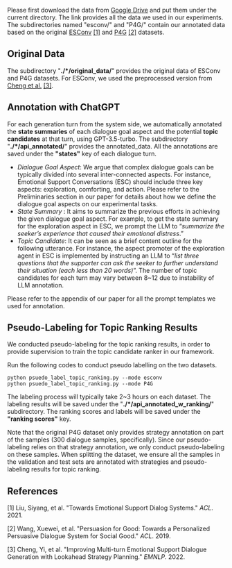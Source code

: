 
Please first download the data from [Google Drive](https://drive.google.com/drive/folders/13J9wmRqAuXSSC7PtGyclTfVouD4doLSq?usp=sharing) and put them under the current directory. The link provides all the data we used in our experiments. The subdirectories named "esconv/" and "P4G/" contain our annotated data based on the original [ESConv](https://huggingface.co/datasets/thu-coai/esconv/tree/main) [\[1\]](#jump1) and [P4G](https://github.com/ohyj1002/persuasionforgood/tree/master/data) [\[2\]](#jump2) datasets. 

## Original Data
The subdirectory "**./*/original_data/**" provides the original data of ESConv and P4G datasets. For ESConv, we used the preprocessed version from [Cheng et al.](https://github.com/lwgkzl/MultiESC/tree/main/MultiESC/data) [\[3\]](#jump3).

## Annotation with ChatGPT
For each generation turn from the system side, we automatically annotated the **state summaries** of each dialogue goal aspect and the potential **topic candidates** at that turn, using GPT-3.5-turbo. The subdirectory "**./*/api_annotated/**" provides the annotated_data. All the annotations are saved under the **"states"** key of each dialogue turn. 

- *Dialogue Goal Aspect*: We argue that complex dialogue goals can be typically divided into several inter-connected aspects. For instance, Emotional Support Conversations (ESC) should include three key aspects: exploration, comforting, and action. Please refer to the Preliminaries section in our paper for details about how we define the dialogue goal aspects on our experimental tasks. 
- *State Summary* : It aims to summarize the previous efforts in achieving the given dialogue goal aspect. For example, to get the state summary for the exploration aspect in ESC, we prompt the LLM to “*summarize the seeker’s experience that caused their emotional distress*.”
- *Topic Candidate*: It can be seen as a brief content outline for the following utterance. For instance, the aspect promoter of the exploration agent in ESC is implemented by instructing an LLM to “*list three questions that the supporter can ask the seeker to further understand their situation (each less than 20 words)*”. The number of topic candidates for each turn may vary between 8~12 due to instability of LLM annotation. 

Please refer to the appendix of our paper for all the prompt templates we used for annotation. 

## Pseudo-Labeling for Topic Ranking Results
We conducted pseudo-labeling for the topic ranking results, in order to provide supervision to train the topic candidate ranker in our framework. 

Run the following codes to conduct pseudo labelling on the two datasets. 
```
python psuedo_label_topic_ranking.py --mode esconv
python psuedo_label_topic_ranking.py --mode P4G
```
The labeling process will typically take 2~3 hours on each dataset. The labeling results will be saved under the  "**./*/api_annotated_w_ranking/**" subdirectory. The ranking scores and labels will be saved under the **"ranking scores"** key. 

Note that the original P4G dataset only provides strategy annotation on part of the samples (300 dialogue samples, specifically). Since our pseudo-labeling relies on that strategy annotation, we only conduct pseudo-labeling on these samples. When splitting the dataset, we ensure all the samples in the validation and test sets are annotated with strategies and pseudo-labeling results for topic ranking.

## References
<span id="jump1">[1]</span> Liu, Siyang, et al. "Towards Emotional Support Dialog Systems." _ACL_. 2021.

<span id="jump2">[2]</span> Wang, Xuewei, et al. "Persuasion for Good: Towards a Personalized Persuasive Dialogue System for Social Good." _ACL_. 2019.

<span id="jump3">[3]</span> Cheng, Yi, et al. "Improving Multi-turn Emotional Support Dialogue Generation with Lookahead Strategy Planning." _EMNLP_. 2022.
